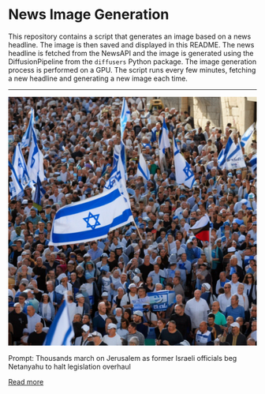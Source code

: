 # News Image Generation
This repository contains a script that generates an image based on a news headline. The image is then saved and displayed in this README.
The news headline is fetched from the NewsAPI and the image is generated using the DiffusionPipeline from the `diffusers` Python package. The image generation process is performed on a GPU.
The script runs every few minutes, fetching a new headline and generating a new image each time.

---

![Generated Image](image.png)

Prompt: Thousands march on Jerusalem as former Israeli officials beg Netanyahu to halt legislation overhaul

[Read more](https://apnews.com/article/israel-protests-judiciary-overhaul-jerusalem-parliament-266df426ff3f0cc78de0d0593250ea28)